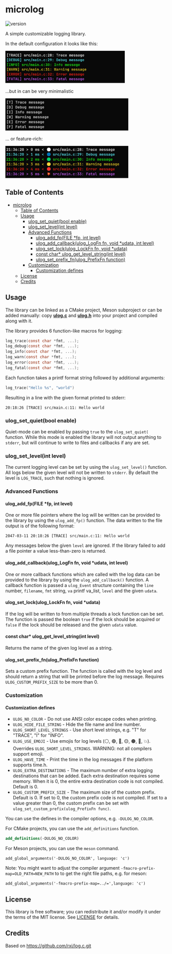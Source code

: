 # microlog

![version](https://img.shields.io/badge/version-5.0.0-green)

A simple customizable logging library.

In the default configuration it looks like this:

<img src="doc/demo0.png" height="100">

...but in can be very minimalistic

<img src="doc/demo1.png" height="100">

... or feature-rich:

<img src="doc/demo2.png" height="100">

## Table of Contents

- [microlog](#microlog)
    - [Table of Contents](#table-of-contents)
    - [Usage](#usage)
        - [ulog\_set\_quiet(bool enable)](#ulog_set_quietbool-enable)
        - [ulog\_set\_level(int level)](#ulog_set_levelint-level)
        - [Advanced Functions](#advanced-functions)
            - [ulog\_add\_fp(FILE \*fp, int level)](#ulog_add_fpfile-fp-int-level)
            - [ulog\_add\_callback(ulog\_LogFn fn, void \*udata, int level)](#ulog_add_callbackulog_logfn-fn-void-udata-int-level)
            - [ulog\_set\_lock(ulog\_LockFn fn, void \*udata)](#ulog_set_lockulog_lockfn-fn-void-udata)
            - [const char\* ulog\_get\_level\_string(int level)](#const-char-ulog_get_level_stringint-level)
            - [ulog\_set\_prefix\_fn(ulog\_PrefixFn function)](#ulog_set_prefix_fnulog_prefixfn-function)
        - [Customization](#customization)
            - [Customization defines](#customization-defines)
    - [License](#license)
    - [Credits](#credits)

## Usage

The library can be linked as a CMake project, Meson subproject or can be added manually:
copy **[ulog.c](src/ulog.c?raw=1)** and **[ulog.h](include/ulog.h?raw=1)** into your project and compiled along with it.

The library provides 6 function-like macros for logging:

```c
log_trace(const char *fmt, ...);
log_debug(const char *fmt, ...);
log_info(const char *fmt, ...);
log_warn(const char *fmt, ...);
log_error(const char *fmt, ...);
log_fatal(const char *fmt, ...);
```

Each function takes a printf format string followed by additional arguments:

```c
log_trace("Hello %s", "world")
```

Resulting in a line with the given format printed to stderr:

```
20:18:26 [TRACE] src/main.c:11: Hello world
```

### ulog_set_quiet(bool enable)

Quiet-mode can be enabled by passing `true` to the `ulog_set_quiet(` function.
While this mode is enabled the library will not output anything to `stderr`, but will continue to write to files and callbacks if any are set.

### ulog_set_level(int level)

The current logging level can be set by using the `ulog_set_level()` function.
All logs below the given level will not be written to `stderr`. By default the
level is `LOG_TRACE`, such that nothing is ignored.

### Advanced Functions

#### ulog_add_fp(FILE *fp, int level)

One or more file pointers where the log will be written can be provided to the
library by using the `ulog_add_fp()` function. The data written to the file
output is of the following format:

```
2047-03-11 20:18:26 [TRACE] src/main.c:11: Hello world
```

Any messages below the given `level` are ignored. If the library failed to add a
file pointer a value less-than-zero is returned.

#### ulog_add_callback(ulog_LogFn fn, void *udata, int level)

One or more callback functions which are called with the log data can be provided to the library by using the `ulog_add_callback()` function. A callback function is passed a `ulog_Event` structure containing the `line` number, `filename`, `fmt` string, `va` printf va\_list, `level` and the given `udata`.

#### ulog_set_lock(ulog_LockFn fn, void *udata)

If the log will be written to from multiple threads a lock function can be set.
The function is passed the boolean `true` if the lock should be acquired or `false` if the lock should be released and the given `udata` value.

#### const char* ulog_get_level_string(int level)

Returns the name of the given log level as a string.

#### ulog_set_prefix_fn(ulog_PrefixFn function)

Sets a custom prefix function. The function is called with the log level and should return a string that will be printed before the log message. Requires `ULOG_CUSTOM_PREFIX_SIZE` to be more than 0.

### Customization

#### Customization defines

- `ULOG_NO_COLOR` - Do not use ANSI color escape codes when printing.
- `ULOG_HIDE_FILE_STRING` - Hide the file name and line number.
- `ULOG_SHORT_LEVEL_STRINGS` - Use short level strings, e.g. "T" for "TRACE", "I" for "INFO".
- `ULOG_USE_EMOJI` - Use emojis for log levels (⚪, 🟢, 🔵, 🟡, 🟠, 🔴, 💥). Overrides `ULOG_SHORT_LEVEL_STRINGS`. WARNING: not all compilers support emoji.
- `ULOG_HAVE_TIME` - Print the time in the log messages if the platform supports time.h.
- `ULOG_EXTRA_DESTINATIONS` - The maximum number of extra logging destinations that can be added. Each extra destination requires some memory. When it is 0, the entire extra destination code is not compiled. Default is 0.
- `ULOG_CUSTOM_PREFIX_SIZE` - The maximum size of the custom prefix. Default is 0. If set to 0, the custom prefix code is not compiled. If set to a value greater than 0, the custom prefix can be set with `ulog_set_custom_prefix(ulog_PrefixFn func)`.

You can use the defines in the compiler options, e.g. `-DULOG_NO_COLOR`.

For CMake projects, you can use the `add_definitions` function.

```cmake
add_definitions(-DULOG_NO_COLOR)
```

For Meson projects, you can use the `meson` command.

```meson
add_global_arguments('-DULOG_NO_COLOR', language: 'c')
```

Note: You might want to adjust the compiler argument  `-fmacro-prefix-map=OLD_PATH=NEW_PATH` to to get the right file paths, e.g. for meson:

```meson
add_global_arguments('-fmacro-prefix-map=../=',language: 'c')
```

## License

This library is free software; you can redistribute it and/or modify it under the terms of the MIT license. See [LICENSE](LICENSE) for details.

## Credits

Based on <https://github.com/rxi/log.c.git>
